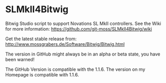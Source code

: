 SLMkII4Bitwig
=============

Bitwig Studio script to support Novations SL MkII controllers.
See the Wiki for more information: https://github.com/git-moss/SLMkII4Bitwig/wiki

Get the latest stable release from: http://www.mossgrabers.de/Software/Bitwig/Bitwig.html

The version in GitHub might always be in an alpha or beta state, you have been warned!

The GitHub Version is compatible with the 1.1.6. The version on my Homepage is compatible with 1.1.6.